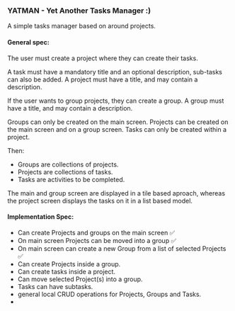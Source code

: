 ### YATMAN - Yet Another Tasks Manager :)

A simple tasks manager based on around projects.

#### General spec:

The user must create a project where they can create their tasks.

A task must have a mandatory title and an optional description, sub-tasks can also be added.
A project must have a title, and may contain a description.

If the user wants to group projects, they can create a group.
A group must have a title, and may contain a description.

Groups can only be created on the main screen.
Projects can be created on the main screen and on a group screen.
Tasks can only be created within a project.

Then:

- Groups are collections of projects.
- Projects are collections of tasks.
- Tasks are activities to be completed.

The main and group screen are displayed in a tile based aproach, whereas the project screen displays the tasks on it in a list based model.

#### Implementation Spec:

- Can create Projects and groups on the main screen ✅
- On main screen Projects can be moved into a group ✅
- On main screen can create a new Group from a list of selected Projects ✅
- Can create Projects inside a group.
- Can create tasks inside a project.
- Can move selected Project(s) into a group.
- Tasks can have subtasks.
- general local CRUD operations for Projects, Groups and Tasks.
-
